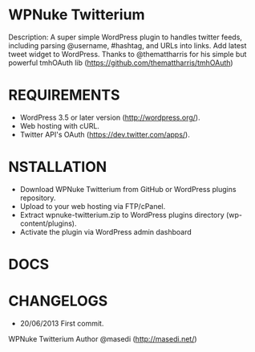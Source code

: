 WPNuke Twitterium
=================

Description: A super simple WordPress plugin to handles twitter feeds, including parsing @username, #hashtag, and URLs into links. Add latest tweet widget to WordPress. Thanks to @themattharris for his simple but powerful tmhOAuth lib (https://github.com/themattharris/tmhOAuth)

REQUIREMENTS
=================
- WordPress 3.5 or later version (http://wordpress.org/).
- Web hosting with cURL.
- Twitter API's OAuth (https://dev.twitter.com/apps/).

NSTALLATION
=================
- Download WPNuke Twitterium from GitHub or WordPress plugins repository.
- Upload to your web hosting via FTP/cPanel.
- Extract wpnuke-twitterium.zip to WordPress plugins directory (wp-content/plugins).
- Activate the plugin via WordPress admin dashboard

DOCS
=================

CHANGELOGS
=================
- 20/06/2013  First commit.

WPNuke Twitterium
Author  @masedi (http://masedi.net/)
